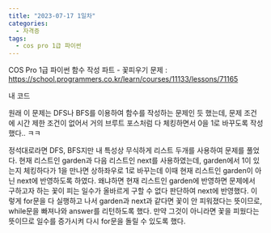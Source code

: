 ```yaml
---
title: "2023-07-17 1일차"
categories:
  - 자격증
tags:
  - cos pro 1급 파이썬
---
```

COS Pro 1급 파이썬 함수 작성 파트 - 꽃피우기
문제 : https://school.programmers.co.kr/learn/courses/11133/lessons/71165

내 코드
<script src="https://gist.github.com/harimyong/dfc223160fedb336174c31185fdcd0b3.js"></script>

원래 이 문제는 DFS나 BFS를 이용하여 함수를 작성하는 문제인 듯 했는데, 문제 조건에 시간 제한 조건이 없어서 거의 브루트 포스처럼 다 체킹하면서 0을 1로 바꾸도록 작성했다.. ㅋㅋ

정석대로라면 DFS, BFS지만 내 특성상 무식하게 리스트 두개를 사용하여 문제를 풀었다. 현재 리스트인 garden과 다음 리스트인 next를 사용하였는데, garden에서 1이 있는지 체킹하다가 1을 만나면 상하좌우로 1로 바꾸는데 이때 현재 리스트인
garden이 아닌 next에 반영하도록 하였다. 왜냐하면 현재 리스트인 garden에 반영하면 문제에서 구하고자 하는 꽃이 피는 일수가 올바르게 구할 수 없다 판단하여 next에 반영했다. 이렇게 for문을 다 실행하고 나서 garden과 next과 같다면
꽃이 안 피워졌다는 뜻이므로, while문을 빠져나와 answer를 리턴하도록 했다. 만약 그것이 아니라면 꽃을 피웠다는 뜻이므로 일수를 증가시켜 다시 for문을 돌릴 수 있도록 했다.
